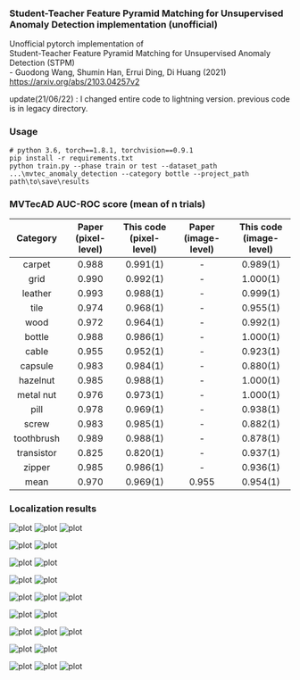 ### Student-Teacher Feature Pyramid Matching for Unsupervised Anomaly Detection implementation (unofficial)
Unofficial pytorch implementation of  
Student-Teacher Feature Pyramid Matching for Unsupervised Anomaly Detection (STPM)  
\- Guodong Wang, Shumin Han, Errui Ding, Di Huang  (2021)  
https://arxiv.org/abs/2103.04257v2  

update(21/06/22) :
I changed entire code to lightning version. previous code is in legacy directory.

### Usage 
~~~
# python 3.6, torch==1.8.1, torchvision==0.9.1
pip install -r requirements.txt
python train.py --phase train or test --dataset_path ...\mvtec_anomaly_detection --category bottle --project_path path\to\save\results
~~~

### MVTecAD AUC-ROC score (mean of n trials)
| Category | Paper<br>(pixel-level) | This code<br>(pixel-level) | Paper<br>(image-level) | This code<br>(image-level) |
| :-----: | :-: | :-: | :-: | :-: |
| carpet | 0.988 | 0.991(1) | - | 0.989(1) |
| grid | 0.990 | 0.992(1) | - | 1.000(1) |
| leather | 0.993 | 0.988(1) | - | 0.999(1) |
| tile | 0.974 | 0.968(1) | - | 0.955(1) |
| wood | 0.972 | 0.964(1)| - | 0.992(1) |
| bottle | 0.988 | 0.986(1)| - | 1.000(1) |
| cable | 0.955 | 0.952(1) | - | 0.923(1) |
| capsule | 0.983 | 0.984(1) | - | 0.880(1) |
| hazelnut | 0.985 | 0.988(1) | - | 1.000(1) |
| metal nut | 0.976 | 0.973(1) | - | 1.000(1) |
| pill | 0.978 | 0.969(1) | - | 0.938(1) |
| screw | 0.983 | 0.985(1) | - | 0.882(1) |
| toothbrush | 0.989 | 0.988(1) | - | 0.878(1) |
| transistor | 0.825 | 0.820(1)| - | 0.937(1) |
| zipper | 0.985 | 0.986(1) | - | 0.936(1) |
| mean | 0.970 | 0.969(1) | 0.955 | 0.954(1) |


### Localization results   

![plot](./samples/bent_002_arr.png)
![plot](./samples/broken_003_arr.png)
![plot](./samples/metal_contamination_005_arr.png)

![plot](./samples/bent_lead_003_arr.png)
![plot](./samples/damaged_case_001_arr.png)

![plot](./samples/bent_wire_003_arr.png)
![plot](./samples/missing_cable_006_arr.png)

![plot](./samples/color_002_arr.png)
![plot](./samples/poke_008_arr.png)

![plot](./samples/combined_006_arr.png)
![plot](./samples/liquid_003_arr.png)
![plot](./samples/scratch_006_arr.png)

![plot](./samples/contamination_004_arr.png)
![plot](./samples/contamination_007_arr.png)

![plot](./samples/crack_005_arr.png)
![plot](./samples/cut_001_arr.png)
![plot](./samples/print_006_arr.png)

![plot](./samples/crack_010_arr.png)
![plot](./samples/faulty_imprint_006_arr.png)

![plot](./samples/hole_002_arr.png)
![plot](./samples/metal_contamination_008_arr.png)
![plot](./samples/thread_013_arr.png)